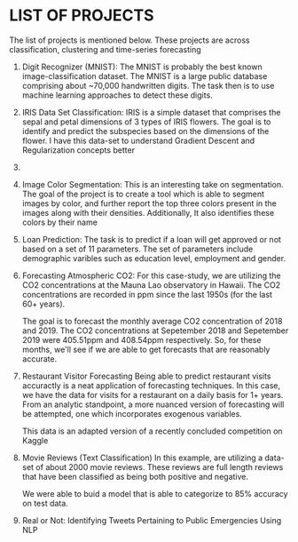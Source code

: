 # LIST OF PROJECTS
The list of projects is mentioned below. These projects are across classification, clustering and time-series forecasting 

1. Digit Recognizer (MNIST): 
   The MNIST is probably the best known image-classification dataset. The MNIST is a large public database comprising about        ~70,000 handwritten digits. The task then is to use machine learning approaches to detect these digits.
  
  
2. IRIS Data Set Classification:
   IRIS is a simple dataset that comprises the sepal and petal dimensions of 3 types of IRIS flowers. The goal is to identify      and predict the subspecies based on the dimensions of the flower. I have this data-set to understand Gradient Descent and      Regularization concepts better

3. 

4. Image Color Segmentation:
   This is an interesting take on segmentation. The goal of the project is to create a tool which is able to segment images by    color, and further report the top three colors present in the images along with their densities. Additionally, It also          identifies these colors by their name
   

5. Loan Prediction:
   The task is to predict if a loan will get approved or not based on a set of  11 parameters. The set of parameters include      demographic varibles such as education level, employment and gender.
   
   
6. Forecasting Atmospheric CO2:
   For this case-study, we are utilizing the CO2 concentrations at the Mauna Lao observatory in Hawaii. The CO2                concentrations are recorded in ppm since the last 1950s (for the last 60+ years).
   
   The goal is to forecast the monthly average CO2 concentration of 2018 and 2019. The CO2 concentrations at Sepetember 2018    and Sepetember 2019 were 405.51ppm and 408.54ppm respectively. So, for these months, we'll see if we are able to get        forecasts that are reasonably accurate.
   

7. Restaurant Visitor Forecasting 
   Being able to predict restaurant visits accuractly is a neat application of forecasting techniques. In this case, we have    the data for visits for a restaurant on a daily basis for 1+ years. From an analytic standpoint, a more nuanced version      of forecasting will be attempted, one which incorporates exogenous variables.

   This data is an adapted version of a recently concluded competition on Kaggle
   
   
8. Movie Reviews (Text Classification) 
   In this example, are utilizing a data-set of about 2000 movie reviews. These reviews are full length reviews that have      been classified as being both positive and negative. 
   
   We were able to buid a model that is able to categorize to 85% accuracy on test data.
   
   
9. Real or Not: Identifying Tweets Pertaining to Public Emergencies Using NLP
   
